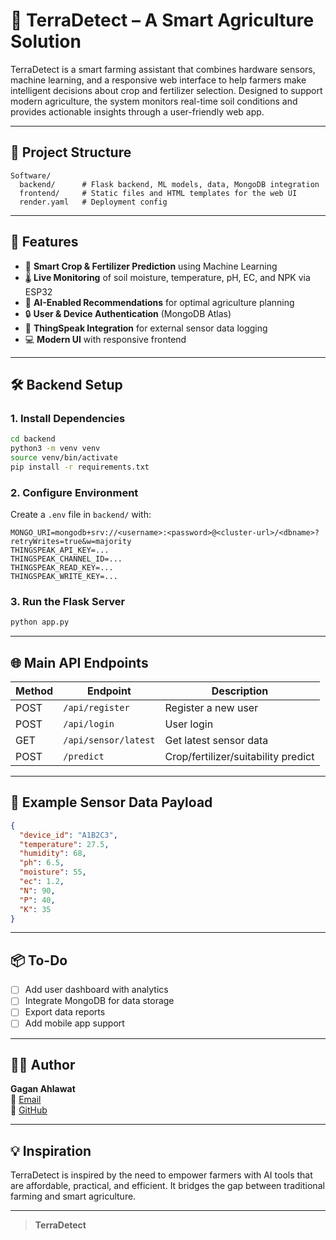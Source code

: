 # 🌱 TerraDetect – A Smart Agriculture Solution

TerraDetect is a smart farming assistant that combines hardware sensors, machine learning, and a responsive web interface to help farmers make intelligent decisions about crop and fertilizer selection. Designed to support modern agriculture, the system monitors real-time soil conditions and provides actionable insights through a user-friendly web app.

---

## 📁 Project Structure

```
Software/
  backend/      # Flask backend, ML models, data, MongoDB integration
  frontend/     # Static files and HTML templates for the web UI
  render.yaml   # Deployment config
```

---

## 🚀 Features

- 🌾 **Smart Crop & Fertilizer Prediction** using Machine Learning
- 🌡️ **Live Monitoring** of soil moisture, temperature, pH, EC, and NPK via ESP32
- 🧠 **AI-Enabled Recommendations** for optimal agriculture planning
- 🔒 **User & Device Authentication** (MongoDB Atlas)
- 📡 **ThingSpeak Integration** for external sensor data logging
- 💻 **Modern UI** with responsive frontend

---

## 🛠️ Backend Setup

### 1. Install Dependencies
```bash
cd backend
python3 -m venv venv
source venv/bin/activate
pip install -r requirements.txt
```

### 2. Configure Environment
Create a `.env` file in `backend/` with:
```
MONGO_URI=mongodb+srv://<username>:<password>@<cluster-url>/<dbname>?retryWrites=true&w=majority
THINGSPEAK_API_KEY=...
THINGSPEAK_CHANNEL_ID=...
THINGSPEAK_READ_KEY=...
THINGSPEAK_WRITE_KEY=...
```

### 3. Run the Flask Server
```bash
python app.py
```

---

## 🌐 Main API Endpoints

| Method | Endpoint               | Description                          |
|--------|------------------------|--------------------------------------|
| POST   | `/api/register`        | Register a new user                  |
| POST   | `/api/login`           | User login                           |
| GET    | `/api/sensor/latest`   | Get latest sensor data               |
| POST   | `/predict`             | Crop/fertilizer/suitability predict  |

---

## 🧪 Example Sensor Data Payload
```json
{
  "device_id": "A1B2C3",
  "temperature": 27.5,
  "humidity": 68,
  "ph": 6.5,
  "moisture": 55,
  "ec": 1.2,
  "N": 90,
  "P": 40,
  "K": 35
}
```

---

## 📦 To-Do

- [ ] Add user dashboard with analytics
- [ ] Integrate MongoDB for data storage
- [ ] Export data reports
- [ ] Add mobile app support

---

## 🙋‍♂️ Author

**Gagan Ahlawat**  
📧 [Email](mailto:cg.ahlawat2036@gmail.com)  
🔗 [GitHub](https://github.com/gagan-ahlawat-0)

---

## 💡 Inspiration

TerraDetect is inspired by the need to empower farmers with AI tools that are affordable, practical, and efficient. It bridges the gap between traditional farming and smart agriculture.

---

> **TerraDetect**
